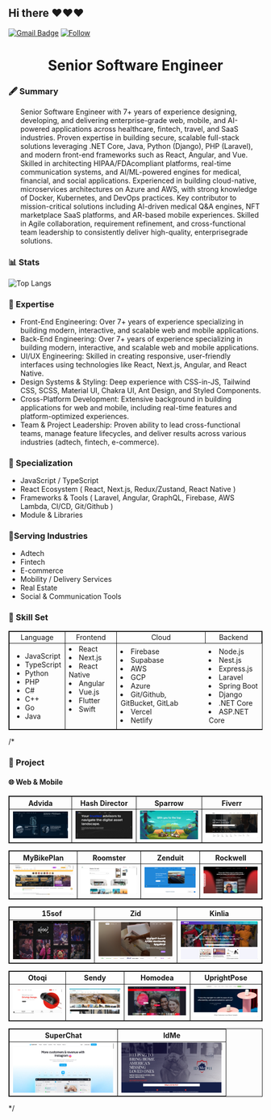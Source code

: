 ## Hi there ❤️❤️❤️

[![Gmail Badge](https://img.shields.io/badge/-Gmail-c14438?style=flat-square&logo=Gmail&logoColor=white&link=mailto:timothype519@gmail.com)](mailto:s.dream.tech.leader@gmail.com)
[![Follow](https://img.shields.io/github/followers/hope-423126?label=Follow&style=social)](https://github.com/hope-423126)

<h1 align="center">
  <strong>
    Senior Software Engineer
  </strong>
</h2>

<h3><strong>🖋️ Summary</strong></h3>
  <ul>
    <p>
   Senior Software Engineer with 7+ years of experience designing, developing, and delivering enterprise-grade web, mobile, and AI-powered applications
across healthcare, fintech, travel, and SaaS industries. Proven expertise in building secure, scalable full-stack solutions leveraging .NET Core, Java,
Python (Django), PHP (Laravel), and modern front-end frameworks such as React, Angular, and Vue. Skilled in architecting HIPAA/FDAcompliant platforms, real-time communication systems, and AI/ML-powered engines for medical, financial, and social applications. Experienced in
building cloud-native, microservices architectures on Azure and AWS, with strong knowledge of Docker, Kubernetes, and DevOps practices. Key
contributor to mission-critical solutions including AI-driven medical Q&A engines, NFT marketplace SaaS platforms, and AR-based mobile
experiences. Skilled in Agile collaboration, requirement refinement, and cross-functional team leadership to consistently deliver high-quality, enterprisegrade solutions.
    </p>
  </ul>

<h3><strong>📊 Stats</strong></h3>
      
![Top Langs](https://github-readme-stats.vercel.app/api/top-langs/?username=hope-423126&hide=TeX&layout=compact&theme=tokyonight)

<h3><strong>🥼 Expertise</strong></h3>
  <ul>
    <li>Front-End Engineering: Over 7+ years of experience specializing in building modern, interactive, and scalable web and mobile applications.</li>
    <li>Back-End Engineering: Over 7+ years of experience specializing in building modern, interactive, and scalable web and mobile applications.</li>
    <li>UI/UX Engineering: Skilled in creating responsive, user-friendly interfaces using technologies like React, Next.js, Angular, and React Native. </li>
    <li>Design Systems & Styling: Deep experience with CSS-in-JS, Tailwind CSS, SCSS, Material UI, Chakra UI, Ant Design, and Styled Components.
    </li>
    <li>Cross-Platform Development: Extensive background in building applications for web and mobile, including real-time features and platform-optimized experiences.
    </li>
    <li>Team & Project Leadership: Proven ability to lead cross-functional teams, manage feature lifecycles, and deliver results across various industries (adtech, fintech, e-commerce).</li>
  </ul>

<h3><strong>🌟 Specialization</strong></h3>
  <ul>
    <li>JavaScript / TypeScript</li>
    <li>React Ecosystem ( React, Next.js, Redux/Zustand, React Native )</li>
      <li>Frameworks & Tools ( Laravel, Angular, GraphQL, Firebase, AWS Lambda, CI/CD, Git/Github )</li>
         <li>Module & Libraries</li>

  </ul>

  <h3><strong>📌Serving Industries</strong></h3>
  <ul>
    <li>Adtech</li>
    <li>Fintech</li>
      <li>E-commerce</li>
         <li>Mobility / Delivery Services</li>
<li>Real Estate</li>
         <li>Social & Communication Tools </li>
         

  </ul>

<h3><strong>🔮 Skill Set </strong></h3>
  <table width="100%" style="border: 1px solid">
    <thead align="center">
      <tr style="border: 1px solid">
        <td style="border: 1px solid">Language</td>
        <td style="border: 1px solid">Frontend</td>
        <td style="border: 1px solid">Cloud</td>
        <td style="border: 1px solid">Backend</td>
      </tr>
    </thead>
    <tbody>
      <tr>
        <td valign="top" style="border: 1px solid">
           <ul>
           <li>JavaScript</li>
           <li>TypeScript</li>
           <li>Python</li>
           <li>PHP</li>
           <li>C#</li>
           <li>C++</li>
           <li>Go</li>
           <li>Java</li>
           </ul>
        </td>
        <td valign="top" style="border: 1px solid">
         <li>React</li>
           <li>Next.js</li>
            <li>React Native</li>
            <li>Angular</li>
            <li>Vue.js</li>
            <li>Flutter</li>
            <li>Swift</li>
        </td>
       <td>
          <li>Firebase</li>
           <li>Supabase</li>
              <li>AWS</li>
         <li>GCP</li>
         <li>Azure</li>
           <li>Git/Github, GitBucket, GitLab</li>
              <li>Vercel</li>
           <li>Netlify</li>
        </td>
        <td>
          <li>Node.js</li>
          <li>Nest.js</li>
          <li>Express.js</li>
          <li>Laravel</li>
          <li>Spring Boot</li>
          <li>Django</li>
          <li>.NET Core</li>
          <li>ASP.NET Core</li>
        </td>
    </tbody>
  </table>
</p>
/*
<h3><strong>🔖 Project</strong></h3>
  <h4><strong>🌐 Web & Mobile</strong></h4>
    <table align="center" style="border: 1px solid">
      <thead align="center">
        <tr align="center">
          <th align="center" style="border: 1px solid">Advida</th>
          <th align="center" style="border: 1px solid">Hash Director</th>
          <th align="center" style="border: 1px solid">Sparrow</th>
          <th align="center" style="border: 1px solid">Fiverr</th>
        </tr>
      </thead>
      <tbody align="center">
        <tr>
          <td style="border: 1px solid">
            <a href="https://advida.com/">
              <img src="./assests/WEB/advida.png" width="200">
            </a>
          </td>
          <td style="border: 1px solid">
            <a href="https://hashdirectors.com/">
              <img src="./assests/WEB/hash.png" width="200">
            </a>
          </td>
          <td style="border: 1px solid">
            <a href="https://sparrowcard.com/">
              <img src="./assests/WEB/sparrow.png" width="200">
            </a>
          </td>
          <td style="border: 1px solid">
            <a href="https://www.fiverr.com/">
              <img src="./assests/WEB/fiverr.png" width="200">
            </a>
          </td>
        </tr>
      </tbody>
    </table>
    <table align="center" style="border: 1px solid">
      <thead align="center">
        <tr align="center">
          <th align="center" style="border: 1px solid">MyBikePlan</th>
          <th align="center" style="border: 1px solid">Roomster</th>
          <th align="center" style="border: 1px solid">Zenduit</th>
          <th align="center" style="border: 1px solid">Rockwell</th>
        </tr>
      </thead>
      <tbody>
        <tr>
          <td style="border: 1px solid">
            <a href="https://www.mybikeplan.ch/">
              <img src="./assests/WEB/mybike.png" width="200">
            </a>
          </td>
          <td style="border: 1px solid">
            <a href="https://roomster.com/">
              <img src="./assests/WEB/room.png" width="200">
            </a>
          </td>
          <td style="border: 1px solid">
            <a href="https://zenduit.com/">
              <img src="./assests/WEB/zen.png" width="200">
            </a>
          </td>
          <td style="border: 1px solid">
            <a href="https://www.rockwelltrading.com/">
              <img src="./assests/WEB/rock.png" width="200">
            </a>
          </td>
        </tr>
      </tbody>
    </table>
 <table align="center" style="border: 1px solid">
      <thead align="center">
        <tr align="center">
          <th align="center" style="border: 1px solid">15sof</th>
          <th align="center" style="border: 1px solid">Zid</th>
          <th align="center" style="border: 1px solid">Kinlia</th>
        </tr>
      </thead>
      <tbody>
        <tr>
          <td style="border: 1px solid">
            <a href="https://15sof.com/">
              <img src="./assests/WEB/sof.jpg" width="200">
            </a>
          </td>
          <td style="border: 1px solid">
            <a href="https://zid.sa/">
              <img src="./assests/WEB/zid.png" width="200">
            </a>
          </td>
          <td style="border: 1px solid">
            <a href="https://www.kinlia.com/">
              <img src="./assests/WEB/kinlia.jpg" width="200">
            </a>
          </td>
        </tr>
      </tbody>
    </table>
    <table align="center" style="border: 1px solid">
      <thead align="center">
        <tr align="center">
          <th align="center" style="border: 1px solid">Otoqi</th>
          <th align="center" style="border: 1px solid">Sendy</th>
          <th align="center" style="border: 1px solid">Homodea</th>
          <th align="center" style="border: 1px solid">UprightPose</th>
        </tr>
      </thead>
      <tbody>
        <tr>
          <td style="border: 1px solid">
            <a href="https://en.otoqi.com/">
              <img src="./assests/WEB/otoqi.png" width="200">
            </a>
          </td>
          <td style="border: 1px solid">
            <a href="https://sendy.io/">
              <img src="./assests/WEB/sendy.jpg" width="200">
            </a>
          </td>
          <td style="border: 1px solid">
            <a href="https://hd5.homodea.com/">
              <img src="./assests/WEB/homodea.jpg" width="200">
            </a>
          </td>
          <td style="border: 1px solid">
            <a href="https://www.uprightpose.com/">
              <img src="./assests/WEB/upright.png" width="200">
            </a>
          </td>
        </tr>
      </tbody>
    </table>
<table align="center" style="border: 1px solid">
      <thead align="center">
        <tr align="center">
          <th align="center" style="border: 1px solid">SuperChat</th>
          <th align="center" style="border: 1px solid">IdMe</th>
        </tr>
      </thead>
      <tbody>
        <tr>
          <td style="border: 1px solid">
            <a href="https://www.superchat.com/">
              <img src="./assests/WEB/super.png" width="200">
            </a>
          </td>
          <td style="border: 1px solid">
            <a href="https://idme911.com/">
              <img src="./assests/WEB/idme.png" width="200">
            </a>
          </td>
        </tr>
      </tbody>
    </table>*/
    
  
